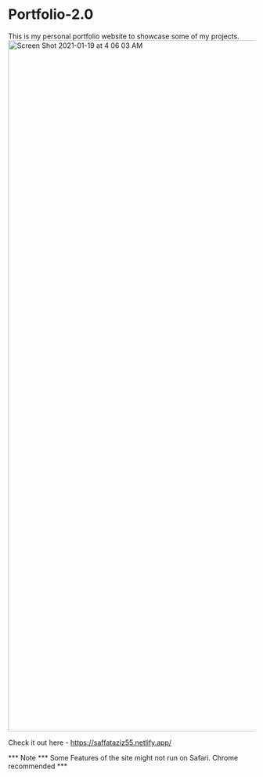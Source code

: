 # Portfolio-2.0
This is my personal portfolio website to showcase some of my projects.
<img width="1409" alt="Screen Shot 2021-01-19 at 4 06 03 AM" src="https://user-images.githubusercontent.com/50319868/104966696-c15a6900-5a0b-11eb-915a-76b3d85a7232.png">


Check it out here - https://saffataziz55.netlify.app/

*** Note *** Some Features of the site might not run on Safari. Chrome recommended ***

